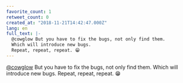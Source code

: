 ```yaml
---
favorite_count: 1
retweet_count: 0
created_at: "2018-11-21T14:42:47.000Z"
lang: en
full_text: |-
  @cowglow But you have to fix the bugs, not only find them.
  Which will introduce new bugs.
  Repeat, repeat, repeat. 😁
---
```


[@cowglow](https://twitter.com/cowglow) But you have to fix the bugs, not only
find them. Which will introduce new bugs. Repeat, repeat, repeat. 😁
